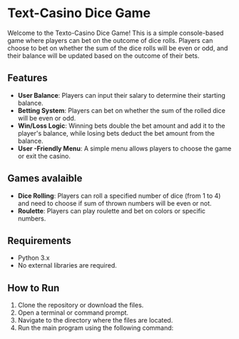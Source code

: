 # Text-Casino Dice Game

Welcome to the Texto-Casino Dice Game! This is a simple console-based game where players can bet on the outcome of dice rolls. Players can choose to bet on whether the sum of the dice rolls will be even or odd, and their balance will be updated based on the outcome of their bets.

## Features

- **User  Balance**: Players can input their salary to determine their starting balance.
- **Betting System**: Players can bet on whether the sum of the rolled dice will be even or odd.
- **Win/Loss Logic**: Winning bets double the bet amount and add it to the player's balance, while losing bets deduct the bet amount from the balance.
- **User -Friendly Menu**: A simple menu allows players to choose the game or exit the casino.

## Games avalaible
- **Dice Rolling**: Players can roll a specified number of dice (from 1 to 4) and need to choose if sum of thrown numbers will be even or not.
-  **Roulette**: Players can play roulette and bet on colors or specific numbers.

## Requirements

- Python 3.x
- No external libraries are required.

## How to Run

1. Clone the repository or download the files.
2. Open a terminal or command prompt.
3. Navigate to the directory where the files are located.
4. Run the main program using the following command:
